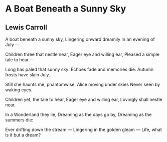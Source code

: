 # A Boat Beneath a Sunny Sky
## Lewis Carroll
A boat beneath a sunny sky,
Lingering onward dreamily
In an evening of July —

Children three that nestle near,
Eager eye and willing ear,
Pleased a simple tale to hear —

Long has paled that sunny sky:
Echoes fade and memories die:
Autumn frosts have slain July.

Still she haunts me, phantomwise,
Alice moving under skies
Never seen by waking eyes.

Children yet, the tale to hear,
Eager eye and willing ear,
Lovingly shall nestle near.

In a Wonderland they lie,
Dreaming as the days go by,
Dreaming as the summers die:

Ever drifting down the stream —
Lingering in the golden gleam —
Life, what is it but a dream?